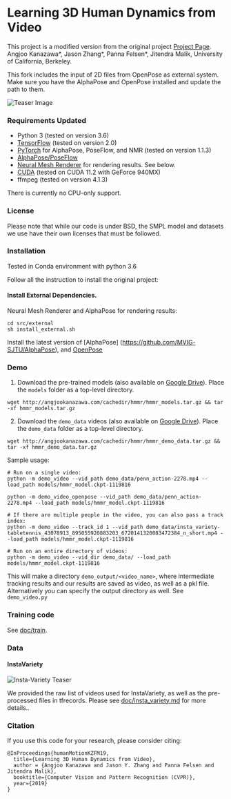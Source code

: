 # Learning 3D Human Dynamics from Video

This project is a modified version from the original project [Project Page](https://akanazawa.github.io/human_dynamics/). Angjoo Kanazawa*, Jason Zhang*, Panna Felsen*, Jitendra Malik, University of California, Berkeley.

This fork includes the input of 2D files from OpenPose as external system. Make sure you have the AlphaPose and OpenPose installed and update the path to them.

![Teaser Image](resources/overview.jpg)

### Requirements Updated

- Python 3 (tested on version 3.6)
- [TensorFlow](https://www.tensorflow.org/) (tested on version 2.0)
- [PyTorch](https://pytorch.org/) for AlphaPose, PoseFlow, and NMR (tested on
  version 1.1.3)
- [AlphaPose/PoseFlow](https://github.com/akanazawa/AlphaPose)
- [Neural Mesh Renderer](https://github.com/daniilidis-group/neural_renderer)
  for rendering results. See below.
- [CUDA](https://developer.nvidia.com/cuda-downloads) (tested on CUDA 11.2 with GeForce 940MX)
- ffmpeg (tested on version 4.1.3)

There is currently no CPU-only support.

### License
Please note that while our code is under BSD, the SMPL model and datasets we use have their own licenses that must be followed.

### Installation

Tested in Conda environment with python 3.6

Follow all the instruction to install the original project:

#### Install External Dependencies.
Neural Mesh Renderer and AlphaPose for rendering results:
```
cd src/external
sh install_external.sh
```
Install the latest version of [AlphaPose] (https://github.com/MVIG-SJTU/AlphaPose), and [OpenPose](https://github.com/CMU-Perceptual-Computing-Lab/openpose)

### Demo

1. Download the pre-trained models (also available on [Google Drive](https://drive.google.com/file/d/1LlF9Nci8OtkqKfGwHLh7wWx1xRs7oSyF/view)). Place the `models` folder as a top-level
directory.
```
wget http://angjookanazawa.com/cachedir/hmmr/hmmr_models.tar.gz && tar -xf hmmr_models.tar.gz
```
2. Download the `demo_data` videos (also available on [Google Drive](https://drive.google.com/file/d/1ljb8RLJ-PupFlzomhfjpUTzP1Cf6V2no/view)). Place the `demo_data` folder as a top-level
directory.

```
wget http://angjookanazawa.com/cachedir/hmmr/hmmr_demo_data.tar.gz && tar -xf hmmr_demo_data.tar.gz
```
Sample usage:

```
# Run on a single video:
python -m demo_video --vid_path demo_data/penn_action-2278.mp4 --load_path models/hmmr_model.ckpt-1119816

python -m demo_video_openpose --vid_path demo_data/penn_action-2278.mp4 --load_path models/hmmr_model.ckpt-1119816

# If there are multiple people in the video, you can also pass a track index:
python -m demo_video --track_id 1 --vid_path demo_data/insta_variety-tabletennis_43078913_895055920883203_6720141320083472384_n_short.mp4 --load_path models/hmmr_model.ckpt-1119816

# Run on an entire directory of videos:
python -m demo_video --vid_dir demo_data/ --load_path models/hmmr_model.ckpt-1119816
```

This will make a directory `demo_output/<video_name>`, where intermediate
tracking results and our results are saved as video, as well as a pkl file. 
Alternatively you can specify the output directory as well. See `demo_video.py`


### Training code

See [doc/train](doc/train.md).

### Data

#### InstaVariety

![Insta-Variety Teaser](resources/instavariety.gif)


We provided the raw list of videos used for InstaVariety, as well as the
pre-processed files in tfrecords. Please see
[doc/insta_variety.md](doc/insta_variety.md) for more details..

### Citation
If you use this code for your research, please consider citing:
```
@InProceedings{humanMotionKZFM19,
  title={Learning 3D Human Dynamics from Video},
  author = {Angjoo Kanazawa and Jason Y. Zhang and Panna Felsen and Jitendra Malik},
  booktitle={Computer Vision and Pattern Recognition (CVPR)},
  year={2019}
}
```
